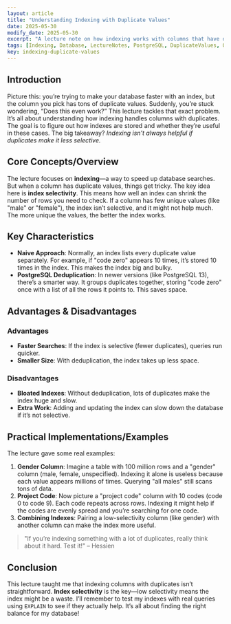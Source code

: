 ```yaml
---
layout: article
title: "Understanding Indexing with Duplicate Values"
date: 2025-05-30
modify_date: 2025-05-30
excerpt: "A lecture note on how indexing works with columns that have duplicate values, covering index selectivity and practical examples."
tags: [Indexing, Database, LectureNotes, PostgreSQL, DuplicateValues, QA]
key: indexing-duplicate-values
---
```


## Introduction

Picture this: you’re trying to make your database faster with an index, but the column you pick has tons of duplicate values. Suddenly, you’re stuck wondering, “Does this even work?” This lecture tackles that exact problem. It’s all about understanding how indexing handles columns with duplicates. The goal is to figure out how indexes are stored and whether they’re useful in these cases. The big takeaway? *Indexing isn’t always helpful if duplicates make it less selective.*

## Core Concepts/Overview

The lecture focuses on **indexing**—a way to speed up database searches. But when a column has duplicate values, things get tricky. The key idea here is **index selectivity**. This means how well an index can shrink the number of rows you need to check. If a column has few unique values (like "male" or "female"), the index isn’t selective, and it might not help much. The more unique the values, the better the index works.

## Key Characteristics

- **Naive Approach**: Normally, an index lists every duplicate value separately. For example, if "code zero" appears 10 times, it’s stored 10 times in the index. This makes the index big and bulky.
- **PostgreSQL Deduplication**: In newer versions (like PostgreSQL 13), there’s a smarter way. It groups duplicates together, storing "code zero" once with a list of all the rows it points to. This saves space.

## Advantages & Disadvantages

### Advantages
- **Faster Searches**: If the index is selective (fewer duplicates), queries run quicker.
- **Smaller Size**: With deduplication, the index takes up less space.

### Disadvantages
- **Bloated Indexes**: Without deduplication, lots of duplicates make the index huge and slow.
- **Extra Work**: Adding and updating the index can slow down the database if it’s not selective.

## Practical Implementations/Examples

The lecture gave some real examples:
1. **Gender Column**: Imagine a table with 100 million rows and a "gender" column (male, female, unspecified). Indexing it alone is useless because each value appears millions of times. Querying "all males" still scans tons of data.
2. **Project Code**: Now picture a "project code" column with 10 codes (code 0 to code 9). Each code repeats across rows. Indexing it might help if the codes are evenly spread and you’re searching for one code.
3. **Combining Indexes**: Pairing a low-selectivity column (like gender) with another column can make the index more useful.

> "If you’re indexing something with a lot of duplicates, really think about it hard. Test it!" – Hessien

## Conclusion

This lecture taught me that indexing columns with duplicates isn’t straightforward. **Index selectivity** is the key—low selectivity means the index might be a waste. I’ll remember to test my indexes with real queries using `EXPLAIN` to see if they actually help. It’s all about finding the right balance for my database!
